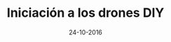 ---
title: Iniciación a los drones DIY
speaker: Carlos García Saura
bio: Estudiante de Doctorado en el Grupo de Neurocomputación Biológica de la Universidad Autónoma de Madrid (UAM). Actualmente investiga la aplicación de la tecnología de narices artificiales a la monitorización de entornos no controlados. También es miembro del [Club de Robótica-Mecatrónica de la UAM](http://crm.ii.uam.es) donde frikea con impresoras 3D, fresadoras y robots de todo tipo.
date: 24-10-2016
time: 15:00-16:00
link:  https://twitter.com/carl0sgs
description: ¿Quieres construir tu propio dron? ¿Imaginas pilotarlo a través de las gafas de visión remota (FPV) y volarlo a toda velocidad? En esta charla se cubrirán los fundamentos básicos para que sepas por dónde empezar&#58; cómo se pilotan los drones, qué componentes se necesitan para montar uno, cómo configurar el software, los "PIDs"... ¡Incluso podrás probar unas gafas FPV! Si quieres empezar en el hobby del aeromodelismo... ¡ésta es tu charla!
keyword: drones
---